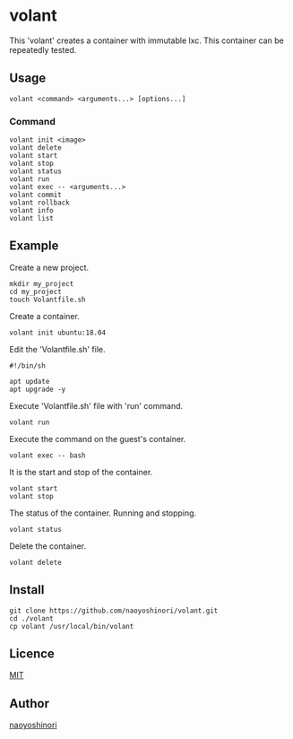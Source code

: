 volant
====

This 'volant' creates a container with immutable lxc. This container can be repeatedly tested.

## Usage

```
volant <command> <arguments...> [options...]
```

### Command

```
volant init <image>
volant delete
volant start
volant stop
volant status
volant run
volant exec -- <arguments...>
volant commit
volant rollback
volant info
volant list
```

## Example

Create a new project.

```
mkdir my_project
cd my_project
touch Volantfile.sh
```

Create a container.

```
volant init ubuntu:18.04
```

Edit the 'Volantfile.sh' file.

```
#!/bin/sh

apt update
apt upgrade -y
```

Execute 'Volantfile.sh' file with 'run' command.

```
volant run
```

Execute the command on the guest's container.

```
volant exec -- bash
```

It is the start and stop of the container.

```
volant start
volant stop
```

The status of the container. Running and stopping.

```
volant status
```

Delete the container.

```
volant delete
```

## Install

```
git clone https://github.com/naoyoshinori/volant.git
cd ./volant
cp volant /usr/local/bin/volant
```

## Licence

[MIT](https://github.com/naoyoshinori/volant/blob/master/LICENSE)

## Author

[naoyoshinori](https://github.com/naoyoshinori)
